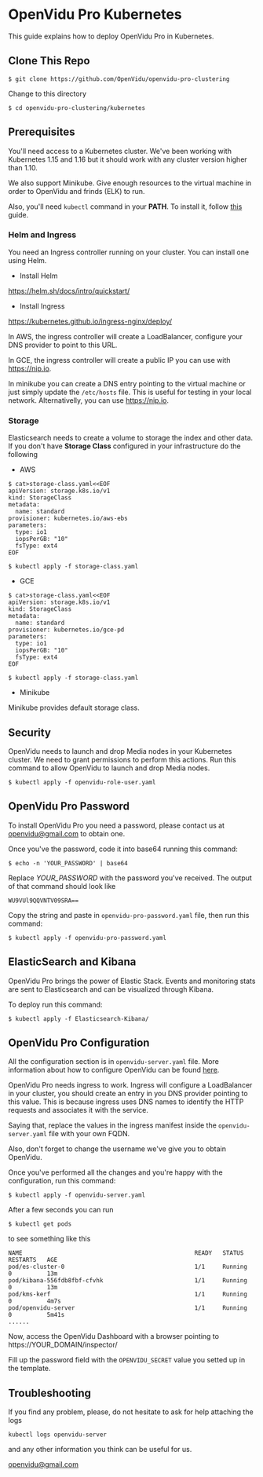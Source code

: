 # OpenVidu Pro Kubernetes

This guide explains how to deploy OpenVidu Pro in Kubernetes.

## Clone This Repo

`$ git clone https://github.com/OpenVidu/openvidu-pro-clustering`

Change to this directory

`$ cd openvidu-pro-clustering/kubernetes`

## Prerequisites

You'll need access to a Kubernetes cluster. We've been working with Kubernetes 1.15 and 1.16 but it should work with any cluster version higher than 1.10.

We also support Minikube. Give enough resources to the virtual machine in order to OpenVidu and frinds (ELK) to run.

Also, you'll need `kubectl` command in your **PATH**. To install it, follow [this](https://kubernetes.io/docs/tasks/tools/install-kubectl/) guide.

### Helm and Ingress

You need an Ingress controller running on your cluster. You can install one using Helm.

* Install Helm

https://helm.sh/docs/intro/quickstart/

* Install Ingress

https://kubernetes.github.io/ingress-nginx/deploy/

In AWS, the ingress controller will create a LoadBalancer, configure your DNS provider to point to this URL.

In GCE, the ingress controller will create a public IP you can use with https://nip.io.

In minikube you can create a DNS entry pointing to the virtual machine or just simply update the `/etc/hosts` file. This is useful for testing in your local network. Alternativelly, you can use https://nip.io.

### Storage

Elasticsearch needs to create a volume to storage the index and other data. If you don't have **Storage Class** configured in your infrastructure do the following

* AWS

```
$ cat>storage-class.yaml<<EOF
apiVersion: storage.k8s.io/v1
kind: StorageClass
metadata:
  name: standard
provisioner: kubernetes.io/aws-ebs
parameters:
  type: io1
  iopsPerGB: "10"
  fsType: ext4
EOF

$ kubectl apply -f storage-class.yaml
```

* GCE

```
$ cat>storage-class.yaml<<EOF
apiVersion: storage.k8s.io/v1
kind: StorageClass
metadata:
  name: standard
provisioner: kubernetes.io/gce-pd
parameters:
  type: io1
  iopsPerGB: "10"
  fsType: ext4
EOF

$ kubectl apply -f storage-class.yaml
```

* Minikube

Minikube provides default storage class.

## Security

OpenVidu needs to launch and drop Media nodes in your Kubernetes cluster. We need to grant permissions to perform this actions. Run this command to allow OpenVidu to launch and drop Media nodes.

`$ kubectl apply -f openvidu-role-user.yaml`

## OpenVidu Pro Password

To install OpenVidu Pro you need a password, please contact us at openvidu@gmail.com to obtain one.

Once you've the password, code it into base64 running this command:

`$ echo -n 'YOUR_PASSWORD' | base64`

Replace _YOUR_PASSWORD_ with the password you've received. The output of that command should look like

`WU9VUl9QQVNTV09SRA==`

Copy the string and paste in `openvidu-pro-password.yaml` file, then run this command:

`$ kubectl apply -f openvidu-pro-password.yaml`

## ElasticSearch and Kibana

OpenVidu Pro brings the power of Elastic Stack. Events and monitoring stats are sent to Elasticsearch and can be visualized through Kibana.

To deploy run this command:

`$ kubectl apply -f Elasticsearch-Kibana/`

## OpenVidu Pro Configuration

All the configuration section is in `openvidu-server.yaml` file. More information about how to configure OpenVidu can be found [here](https://openvidu.io/docs/reference-docs/openvidu-server-params/).

OpenVidu Pro needs ingress to work. Ingress will configure a LoadBalancer in your cluster, you should create an entry in you DNS provider pointing to this value. This is because ingress uses DNS names to identify the HTTP requests and associates it with the service. 

Saying that, replace the values in the ingress manifest inside the `openvidu-server.yaml` file with your own FQDN.

Also, don't forget to change the username we've give you to obtain OpenVidu.

Once you've performed all the changes and you're happy with the configuration, run this command:

`$ kubectl apply -f openvidu-server.yaml`

After a few seconds you can run

`$ kubectl get pods`

to see something like this

```
NAME                                                 READY   STATUS    RESTARTS   AGE
pod/es-cluster-0                                     1/1     Running   0          13m
pod/kibana-556fdb8fbf-cfvhk                          1/1     Running   0          13m
pod/kms-kerf                                         1/1     Running   0          4m7s
pod/openvidu-server                                  1/1     Running   0          5m41s
......
```

Now, access the OpenVidu Dashboard with a browser pointing to https://YOUR_DOMAIN/inspector/

Fill up the password field with the `OPENVIDU_SECRET` value you setted up in the template.

## Troubleshooting

If you find any problem, please, do not hesitate to ask for help attaching the logs

`kubectl logs openvidu-server`

and any other information you think can be useful for us.

openvidu@gmail.com